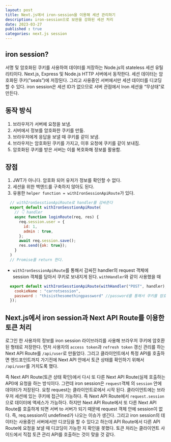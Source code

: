 ```yaml
---
layout: post
title: Next.js에서 iron-session을 이용해 세션 관리하기
description: iron-session으로 보완을 강화된 세션 처리
date: 2023-03-27
published : true
categories: next.js session
---
```


## iron session?
서명 및 암호화된 쿠키를 사용하여 데이터를 저장하는 Node.js의 stateless 세션 유틸리티이다. Next.js, Express 및 Node.js HTTP 서버에서 동작한다.
세션 데이터는 암호화된 쿠키(”seals”)에 저장된다. 그리고 사용중인 서버에서만 세션 데이터를 디코딩할 수 있다. iron session은 세션 ID가 없으므로 서버 관점에서 Iron 세션을 “무상태”로 만든다.

## 동작 방식
1. 브라우저가 서버에 요청을 보냄.
2. 서버에서 정보를 암호화한 쿠키를 만듦.
3. 브라우저에게 응답을 보낼 때 쿠키를 같이 보냄.
4. 브라우저는 암호화된 쿠키를 가지고, 이후 요청에 쿠키를 같이 보내짐.
5. 암호화된 쿠키를 받은 서버는 이를 복호화해 정보를 활용함.

## 장점
1. JWT가 아니다. 암호화 되어 유저가 정보를 확인할 수 없다.
2. 세션을 위한 백엔드를 구축하지 않아도 된다.
3. 유용한 `helper function = withIronSessionApiRoute`가 있다.
  ```javascript
    // withIronSesstionApiRoute로 handler를 감싸준다
    export default withIronSesstionApiRoute(
      // 👇 handler
      async function loginRoute(req, res) {
        req.session.user = {
          id: 1,
          admin : true,
        };
        await req.session.save();
        res.send({ok: true});
      }
    )
    // Promise를 return 한다.
  ```
  - `withIronSessionApiRoute`를 통해서 감싸진 handler의 request 객체에 session 객체를 담아서 쿠키로 보내지게 된다.
  `withHandler`와 같이 사용했을 때
  ```javascript
    export default withIronSesstionApiRoute(withHandler("POST", handler), {
      cookieName : "carrotsession",
      password : "thisisthesomethingpassword" //password를 통해서 쿠키를 암호화/복호화한다.
    });
  ```

## Next.js에서 iron session과 Next API Route를 이용한 토큰 처리
로그인 한 사용자의 정보를 iron session 라이브러리를 사용해 브라우저 쿠키에 암호환 된 형태로 저장한다. 먼저 사용자의 `access token`과 `refresh token` 갱신 관리를 하는 Next API Route를 `/api/user`로 만들었다. 그리고 클라이언트에서 특정 API를 호출하면 엔드포인트까지 가기전에 Next API 안에서 토큰 상태를 확인하기 위해서 `/api/user`를 거치도록 했다.  
  
즉 Next API Route(토큰 상태 확인)에서 다시 또 다른 Next API Route(실제 호출하는 API)에 요청을 하는 방식이다. 그런데 iron session은 `request`객체 의 `session` 안에 데이터가 저장된다. 요청 request는 클라이언트로에서 시작 된다. 클라이언트에는 브라우저 세션에 있는 쿠키에 접근이 가능하다. 즉 Next API Route에서 `request.session`으로 데이터에 액세스가 가능하다. 하지만 Next API Route에서 또 다른 Next API Route를 호출하게 되면 서버 to 서버가 되기 때문에 request 객체 안에 session이 없다. 즉, req.session이 undefined가 나오는 이슈가 생긴다. 그리고 iron session의 데이터는 사용중인 서버에서만 디코딩을 할 수 있다고 하는데 API Route에서 다른 API Route에 요청을 보낼 때 디코딩이 가능한 지 확인을 못했다. 토큰 처리는 클라이언트 사이드에서 직접 토큰 관리 API를 호출하는 것이 맞을 것 같다.
